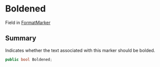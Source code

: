 # Boldened

Field in [FormatMarker](yarn.unity.markuppalette.formatmarker.md)

## Summary

Indicates whether the text associated with this marker should be bolded.

```csharp
public bool Boldened;
```
